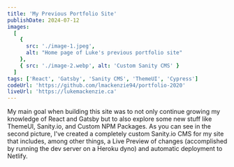 ```yaml
---
title: 'My Previous Portfolio Site'
publishDate: 2024-07-12
images:
  [
    {
      src: './image-1.jpeg',
      alt: "Home page of Luke's previous portfolio site"
    },
    { src: './image-2.webp', alt: 'Custom Sanity CMS' }
  ]
tags: ['React', 'Gatsby', 'Sanity CMS', 'ThemeUI', 'Cypress']
codeUrl: 'https://github.com/lmackenzie94/portfolio-2020'
liveUrl: 'https://lukemackenzie.ca'
---
```


My main goal when building this site was to not only continue growing my knowledge of React and Gatsby but to also explore some new stuff like ThemeUI, Sanity.io, and Custom NPM Packages. As you can see in the second picture, I've created a completely custom Sanity.io CMS for my site that includes, among other things, a Live Preview of changes (accomplished by running the dev server on a Heroku dyno) and automatic deployment to Netlify.
